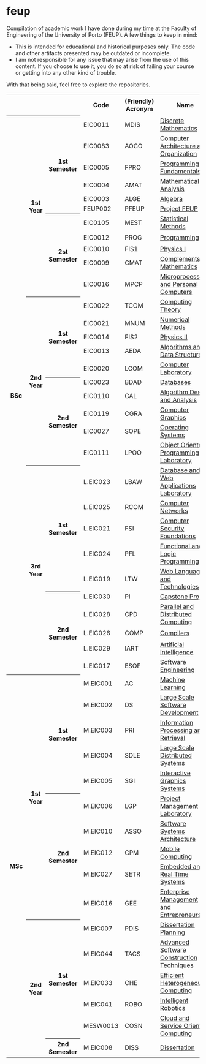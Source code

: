 # feup

Compilation of academic work I have done during my time at the Faculty of Engineering of the University of Porto (FEUP). A few things to keep in mind:

- This is intended for educational and historical purposes only. The code and other artifacts presented may be outdated or incomplete.
- I am not responsible for any issue that may arise from the use of this content. If you choose to use it, you do so at risk of failing your course or getting into any other kind of trouble.

With that being said, feel free to explore the repositories.

<table>
    <tr>
        <td rowspan="2" colspan="3"></td>
        <th rowspan="2">Code</th>
        <th rowspan="2">(Friendly) Acronym</th>
        <th rowspan="2">Name</th>
        <th style="text-align:center;" colspan="3">Resources</th>
    </tr>
    <tr>
        <th>Projects</th>
        <th>Labs</th>
        <th>Notes</th>
    </tr>
    <tr>
        <th rowspan="31">BSc</th>
        <th rowspan="11">1st Year</th>
        <th rowspan="6">1st Semester</th>
        <td>EIC0011</td>
        <td>MDIS</td>
        <td><a href="https://sigarra.up.pt/feup/en/ucurr_geral.ficha_uc_view?pv_ocorrencia_id=436426">Discrete Mathematics</a></td>
        <td></td>
        <td></td>
        <td></td>
    </tr>
    <tr>
        <td>EIC0083</td>
        <td>AOCO</td>
        <td><a href="https://sigarra.up.pt/feup/en/ucurr_geral.ficha_uc_view?pv_ocorrencia_id=436427">Computer Architecture and Organization</a></td>
        <td></td>
        <td></td>
        <td></td>
    </tr>
    <tr>
        <td>EIC0005</td>
        <td>FPRO</td>
        <td><a href="https://sigarra.up.pt/feup/en/ucurr_geral.ficha_uc_view?pv_ocorrencia_id=436425">Programming Fundamentals</a></td>
        <td></td>
        <td></td>
        <td></td>
    </tr>
    <tr>
        <td>EIC0004</td>
        <td>AMAT</td>
        <td><a href="https://sigarra.up.pt/feup/en/ucurr_geral.ficha_uc_view?pv_ocorrencia_id=436424">Mathematical Analysis</a></td>
        <td></td>
        <td></td>
        <td></td>
    </tr>
    <tr>
        <td>EIC0003</td>
        <td>ALGE</td>
        <td><a href="https://sigarra.up.pt/feup/en/ucurr_geral.ficha_uc_view?pv_ocorrencia_id=436423">Algebra</a></td>
        <td></td>
        <td></td>
        <td></td>
    </tr>
    <tr>
        <td>FEUP002</td>
        <td>PFEUP</td>
        <td><a href="https://sigarra.up.pt/feup/en/ucurr_geral.ficha_uc_view?pv_ocorrencia_id=438941">Project FEUP</a></td>
        <td></td>
        <td></td>
        <td></td>
    </tr>
    <tr>
        <th rowspan="5">2st Semester</th>
        <td>EIC0105</td>
        <td>MEST</td>
        <td><a href="https://sigarra.up.pt/feup/en/ucurr_geral.ficha_uc_view?pv_ocorrencia_id=436432">Statistical Methods</a></td>
        <td></td>
        <td></td>
        <td></td>
    </tr>
    <tr>
        <td>EIC0012</td>
        <td>PROG</td>
        <td><a href="https://sigarra.up.pt/feup/en/ucurr_geral.ficha_uc_view?pv_ocorrencia_id=436430">Programming</a></td>
        <td><a href="https://github.com/bdmendes/feup-prog-oware">✔️</a><a href="https://github.com/Sirze01/feup-prog-scrabble-junior">✔️</a></td>
        <td></td>
        <td><a href="https://github.com/bdmendes/feup-prog-exam-cheat-sheet">✔️</a></td>
    </tr>
    <tr>
        <td>EIC0010</td>
        <td>FIS1</td>
        <td><a href="https://sigarra.up.pt/feup/en/ucurr_geral.ficha_uc_view?pv_ocorrencia_id=436429">Physics I</a></td>
        <td></td>
        <td></td>
        <td></td>
    </tr>
    <tr>
        <td>EIC0009</td>
        <td>CMAT</td>
        <td><a href="https://sigarra.up.pt/feup/en/ucurr_geral.ficha_uc_view?pv_ocorrencia_id=436428">Complements of Mathematics</a></td>
        <td></td>
        <td></td>
        <td></td>
    </tr>
    <tr>
        <td>EIC0016</td>
        <td>MPCP</td>
        <td><a href="https://sigarra.up.pt/feup/en/ucurr_geral.ficha_uc_view?pv_ocorrencia_id=436431">Microprocessors and Personal Computers</a></td>
        <td></td>
        <td></td>
        <td></td>
    </tr>
    <tr>
        <th rowspan="10">2nd Year</th>
        <th rowspan="5">1st Semester</th>
        <td>EIC0022</td>
        <td>TCOM</td>
        <td><a href="https://sigarra.up.pt/feup/en/ucurr_geral.ficha_uc_view?pv_ocorrencia_id=459475">Computing Theory</a></td>
        <td></td>
        <td></td>
        <td></td>
    </tr>
    <tr>
        <td>EIC0021</td>
        <td>MNUM</td>
        <td><a href="https://sigarra.up.pt/feup/en/ucurr_geral.ficha_uc_view?pv_ocorrencia_id=459474">Numerical Methods</a></td>
        <td></td>
        <td></td>
        <td></td>
    </tr>
    <tr>
        <td>EIC0014</td>
        <td>FIS2</td>
        <td><a href="https://sigarra.up.pt/feup/en/ucurr_geral.ficha_uc_view?pv_ocorrencia_id=459472">Physics II</a></td>
        <td></td>
        <td></td>
        <td></td>
    </tr>
    <tr>
        <td>EIC0013</td>
        <td>AEDA</td>
        <td><a href="https://sigarra.up.pt/feup/en/ucurr_geral.ficha_uc_view?pv_ocorrencia_id=459471">Algorithms and Data Structures</a></td>
        <td><a href="https://github.com/bdmendes/feup-aeda-bakery">✔️</a></td>
        <td></td>
        <td></td>
    </tr>
    <tr>
        <td>EIC0020</td>
        <td>LCOM</td>
        <td><a href="https://sigarra.up.pt/feup/en/ucurr_geral.ficha_uc_view?pv_ocorrencia_id=459473">Computer Laboratory</a></td>
        <td><a href="https://github.com/bdmendes/feup-lcom">✔️</a></td>
        <td></td>
        <td></td>
    </tr>
    <tr>
        <th rowspan="5">2nd Semester</th>
        <td>EIC0023</td>
        <td>BDAD</td>
        <td><a href="https://sigarra.up.pt/feup/en/ucurr_geral.ficha_uc_view?pv_ocorrencia_id=459477">Databases</a></td>
        <td></td>
        <td></td>
        <td></td>
    </tr>
    <tr>
        <td>EIC0110</td>
        <td>CAL</td>
        <td><a href="https://sigarra.up.pt/feup/en/ucurr_geral.ficha_uc_view?pv_ocorrencia_id=459479">Algorithm Design and Analysis</a></td>
        <td><a href="https://github.com/bdmendes/feup-cal-parking">✔️</a></td>
        <td><a href="https://github.com/bdmendes/feup-cal">✔️</a></td>
        <td></td>
    </tr>
    <tr>
        <td>EIC0119</td>
        <td>CGRA</td>
        <td><a href="https://sigarra.up.pt/feup/en/ucurr_geral.ficha_uc_view?pv_ocorrencia_id=459476">Computer Graphics</a></td>
        <td></td>
        <td></td>
        <td></td>
    </tr>
    <tr>
        <td>EIC0027</td>
        <td>SOPE</td>
        <td><a href="https://sigarra.up.pt/feup/en/ucurr_geral.ficha_uc_view?pv_ocorrencia_id=459478">Operating Systems</a></td>
        <td><a href="https://github.com/bdmendes/feup-sope-xmod">✔️</a><a href="https://github.com/bdmendes/feup-sope-server-client">✔️</a></td>
        <td></td>
        <td></td>
    </tr>
    <tr>
        <td>EIC0111</td>
        <td>LPOO</td>
        <td><a href="https://sigarra.up.pt/feup/en/ucurr_geral.ficha_uc_view?pv_ocorrencia_id=459480">Object Oriented Programming Laboratory</a></td>
        <td><a href="https://github.com/fernandorego/feup-lpoo-pacman">✔️</a></td>
        <td></td>
        <td></td>
    </tr>
    <tr>
        <th rowspan="10">3rd Year</th>
        <th rowspan="5">1st Semester</th>
        <td>L.EIC023</td>
        <td>LBAW</td>
        <td><a href="https://sigarra.up.pt/feup/en/ucurr_geral.ficha_uc_view?pv_ocorrencia_id=484433">Database and Web Applications Laboratory</a></td>
        <td><a href="https://github.com/bdmendes/feup-lbaw-bright-events">✔️</a></td>
        <td></td>
        <td></td>
    </tr>
    <tr>
        <td>L.EIC025</td>
        <td>RCOM</td>
        <td><a href="https://sigarra.up.pt/feup/en/ucurr_geral.ficha_uc_view?pv_ocorrencia_id=484435">Computer Networks</a></td>
        <td><a href="https://github.com/Sirze01/feup-rc-data-link">✔️</a><a href="https://github.com/bdmendes/feup-rc-ftp">✔️</a></td>
        <td></td>
        <td></td>
    </tr>
    <tr>
        <td>L.EIC021</td>
        <td>FSI</td>
        <td><a href="https://sigarra.up.pt/feup/en/ucurr_geral.ficha_uc_view?pv_ocorrencia_id=484431">Computer Security Foundations</a></td>
        <td></td>
        <td></td>
        <td></td>
    </tr>
    <tr>
        <td>L.EIC024</td>
        <td>PFL</td>
        <td><a href="https://sigarra.up.pt/feup/en/ucurr_geral.ficha_uc_view?pv_ocorrencia_id=484434">Functional and Logic Programming</a></td>
        <td><a href="https://github.com/bdmendes/feup-pfl-jeson-mor">✔️</a></td>
        <td></td>
        <td></td>
    </tr>
    <tr>
        <td>L.EIC019</td>
        <td>LTW</td>
        <td><a href="https://sigarra.up.pt/feup/en/ucurr_geral.ficha_uc_view?pv_ocorrencia_id=484427">Web Languages and Technologies</a></td>
        <td><a href="https://github.com/bdmendes/feup-ltw-mancala">✔️</a></td>
        <td></td>
        <td></td>
    </tr>
    <tr>
        <th rowspan="5">2nd Semester</th>
        <td>L.EIC030</td>
        <td>PI</td>
        <td><a href="https://sigarra.up.pt/feup/en/ucurr_geral.ficha_uc_view?pv_ocorrencia_id=484443">Capstone Project</a></td>
        <td></td>
        <td></td>
        <td></td>
    </tr>
    <tr>
        <td>L.EIC028</td>
        <td>CPD</td>
        <td><a href="https://sigarra.up.pt/feup/en/ucurr_geral.ficha_uc_view?pv_ocorrencia_id=484381">Parallel and Distributed Computing</a></td>
        <td><a href="https://github.com/bdmendes/feup-cpd-distributed-key-value-store">✔️</a></td>
        <td></td>
        <td></td>
    </tr>
    <tr>
        <td>L.EIC026</td>
        <td>COMP</td>
        <td><a href="https://sigarra.up.pt/feup/en/ucurr_geral.ficha_uc_view?pv_ocorrencia_id=484379">Compilers</a></td>
        <td><a href="https://github.com/fernandorego/feup-comp">✔️</a></td>
        <td></td>
        <td><a href="https://github.com/bdmendes/feup-comp-cheat-sheet">✔️</a></td>
    </tr>
    <tr>
        <td>L.EIC029</td>
        <td>IART</td>
        <td><a href="https://sigarra.up.pt/feup/en/ucurr_geral.ficha_uc_view?pv_ocorrencia_id=484442">Artificial Intelligence</a></td>
        <td><a href="https://github.com/fernandorego/feup-iart-traffic-signaling">✔️</a><a href="https://github.com/dtpreda/feup-iart-emotion-detector">✔️</a></td>
        <td></td>
        <td></td>
    </tr>
    <tr>
        <td>L.EIC017</td>
        <td>ESOF</td>
        <td><a href="https://sigarra.up.pt/feup/en/ucurr_geral.ficha_uc_view?pv_ocorrencia_id=484425">Software Engineering</a></td>
        <td></td>
        <td></td>
        <td></td>
    </tr>
    <tr>
        <th rowspan="20">MSc</th>
        <th rowspan="10">1st Year</th>
        <th rowspan="5">1st Semester</th>
        <td>M.EIC001</td>
        <td>AC</td>
        <td><a href="https://sigarra.up.pt/feup/en/ucurr_geral.ficha_uc_view?pv_ocorrencia_id=501931">Machine Learning</a></td>
        <td></td>
        <td></td>
        <td></td>
    </tr>
    <tr>
        <td>M.EIC002</td>
        <td>DS</td>
        <td><a href="https://sigarra.up.pt/feup/en/ucurr_geral.ficha_uc_view?pv_ocorrencia_id=501932">Large Scale Software Development</a></td>
        <td></td>
        <td></td>
        <td></td>
    </tr>
    <tr>
        <td>M.EIC003</td>
        <td>PRI</td>
        <td><a href="https://sigarra.up.pt/feup/en/ucurr_geral.ficha_uc_view?pv_ocorrencia_id=501933">Information Processing and Retrieval</a></td>
        <td></td>
        <td></td>
        <td></td>
    </tr>
    <tr>
        <td>M.EIC004</td>
        <td>SDLE</td>
        <td><a href="https://sigarra.up.pt/feup/en/ucurr_geral.ficha_uc_view?pv_ocorrencia_id=501934">Large Scale Distributed Systems</a></td>
        <td><a href="https://github.com/dtpreda/feup-sdle-pubsub">✔️</a></td>
        <td></td>
        <td></td>
    </tr>
    <tr>
        <td>M.EIC005</td>
        <td>SGI</td>
        <td><a href="https://sigarra.up.pt/feup/en/ucurr_geral.ficha_uc_view?pv_ocorrencia_id=501935">Interactive Graphics Systems</a></td>
        <td><a href="https://github.com/bdmendes/feup-sgi-checkers">✔️</a></td>
        <td></td>
        <td></td>
    </tr>
    <tr>
        <th rowspan="5">2nd Semester</th>
        <td>M.EIC006</td>
        <td>LGP</td>
        <td><a href="https://sigarra.up.pt/feup/en/ucurr_geral.ficha_uc_view?pv_ocorrencia_id=501936">Project Management Laboratory</a></td>
        <td></td>
        <td></td>
        <td></td>
    </tr>
    <tr>
        <td>M.EIC010</td>
        <td>ASSO</td>
        <td><a href="https://sigarra.up.pt/feup/en/ucurr_geral.ficha_uc_view?pv_ocorrencia_id=501938">Software Systems Architecture</a></td>
        <td></td>
        <td></td>
        <td></td>
    </tr>
    <tr>
        <td>M.EIC012</td>
        <td>CPM</td>
        <td><a href="https://sigarra.up.pt/feup/en/ucurr_geral.ficha_uc_view?pv_ocorrencia_id=501940">Mobile Computing</a></td>
        <td><a href="https://github.com/bdmendes/feup-cpm-touristic-wallet">✔️</a></td>
        <td><a href="https://github.com/bdmendes/feup-cpm">✔️</a></td>
        <td></td>
    </tr>
    <tr>
        <td>M.EIC027</td>
        <td>SETR</td>
        <td><a href="https://sigarra.up.pt/feup/en/ucurr_geral.ficha_uc_view?pv_ocorrencia_id=501954">Embedded and Real Time Systems</a></td>
        <td></td>
        <td></td>
        <td></td>
    </tr>
    <tr>
        <td>M.EIC016</td>
        <td>GEE</td>
        <td><a href="https://sigarra.up.pt/feup/en/ucurr_geral.ficha_uc_view?pv_ocorrencia_id=501944">Enterprise Management and Entrepreneurship</a></td>
        <td></td>
        <td></td>
        <td></td>
    </tr>
    <tr>
        <th rowspan="6">2nd Year</th>
        <th rowspan="5">1st Semester</th>
        <td>M.EIC007</td>
        <td>PDIS</td>
        <td><a href="https://sigarra.up.pt/feup/en/ucurr_geral.ficha_uc_view?pv_ocorrencia_id=518832">Dissertation Planning</a></td>
        <td></td>
        <td></td>
        <td></td>
    </tr>
    <tr>
        <td>M.EIC044</td>
        <td>TACS</td>
        <td><a href="https://sigarra.up.pt/feup/en/ucurr_geral.ficha_uc_view?pv_ocorrencia_id=518844">Advanced Software Construction Techniques</a></td>
        <td></td>
        <td></td>
        <td></td>
    </tr>
    <tr>
        <td>M.EIC033</td>
        <td>CHE</td>
        <td><a href="https://sigarra.up.pt/feup/en/ucurr_geral.ficha_uc_view?pv_ocorrencia_id=518835">Efficient Heterogeneous Computing</a></td>
        <td></td>
        <td></td>
        <td></td>
    </tr>
    <tr>
        <td>M.EIC041</td>
        <td>ROBO</td>
        <td><a href="https://sigarra.up.pt/feup/en/ucurr_geral.ficha_uc_view?pv_ocorrencia_id=518841">Intelligent Robotics</a></td>
        <td></td>
        <td></td>
        <td></td>
    </tr>
    <tr>
        <td>MESW0013</td>
        <td>COSN</td>
        <td><a href="https://sigarra.up.pt/feup/en/ucurr_geral.ficha_uc_view?pv_ocorrencia_id=518498">Cloud and Service Oriented Computing</a></td>
        <td></td>
        <td></td>
        <td></td>
    </tr>
    <tr>
        <th rowspan="5">2nd Semester</th>
        <td>M.EIC008</td>
        <td>DISS</td>
        <td><a href="https://sigarra.up.pt/feup/en/ucurr_geral.ficha_uc_view?pv_ocorrencia_id=518848">Dissertation</a></td>
        <td></td>
        <td></td>
        <td></td>
    </tr>
</table>
